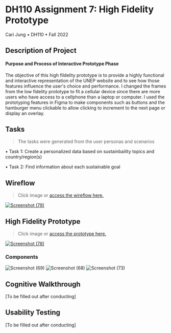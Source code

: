 # DH110 Assignment 7: High Fidelity Prototype
Cari Jung • DH110 • Fall 2022

## Description of Project
#### Purpose and Process of Interactive Prototype Phase
The objective of this high fildelity prototype is to provide a highly functional and interactive representation of the UNEP website and to see how those features influence the user's choice and performance. I changed the frames from the low fidelity prototype to fit a cellular device since there are more users who have access to a cellphone than a laptop or computer. I used the prototyping features in Figma to make components such as buttons and the hamburger menu clickable to allow clicking to increment to the next page or display an overlay. 

## Tasks
>  The tasks were generated from the user personas and scenarios 

• Task 1: Create a personalized data based on sustainbaility topics and country/region(s)

• Task 2: Find information about each sustainable goal

## Wireflow 
> Click image or [access the wireflow here.](https://www.figma.com/file/YgUavzJwlZkIgQS3IA7pNk/DH110--Assignment-7%3A-High-Fidelity-Prototype?node-id=0%3A1&t=g7YPsIS6sARE1aym-1) 

[![Screenshot (79)](https://user-images.githubusercontent.com/114601962/202054633-232ead72-85e1-401d-a7c2-e7a45b56022a.png)](https://www.figma.com/file/YgUavzJwlZkIgQS3IA7pNk/DH110--Assignment-7%3A-High-Fidelity-Prototype?node-id=0%3A1&t=g7YPsIS6sARE1aym-1)

## High Fidelity Prototype 
> Click image or [access the prototype here.](https://www.figma.com/proto/YgUavzJwlZkIgQS3IA7pNk/DH110--Assignment-7%3A-High-Fidelity-Prototype?node-id=1%3A300&scaling=scale-down&page-id=0%3A1&starting-point-node-id=1%3A300)

[![Screenshot (78)](https://user-images.githubusercontent.com/114601962/202034598-439544b8-8d5c-42d2-b232-52692a415f34.png)](https://www.figma.com/proto/YgUavzJwlZkIgQS3IA7pNk/DH110--Assignment-7%3A-High-Fidelity-Prototype?node-id=1%3A300&scaling=scale-down&page-id=0%3A1&starting-point-node-id=1%3A300)

### Components
![Screenshot (69)](https://user-images.githubusercontent.com/114601962/202027876-17c3b67d-7f06-404e-bb00-0795cb738a81.png)
![Screenshot (68)](https://user-images.githubusercontent.com/114601962/202028611-25b6f949-b286-4d63-b79f-1ba7f4612092.png)
![Screenshot (73)](https://user-images.githubusercontent.com/114601962/202028753-c043fe6f-e7d4-4d69-882e-8e07115360b4.png)


## Cognitive Walkthrough
[To be filled out after conducting]

## Usability Testing 
[To be filled out after conducting]


